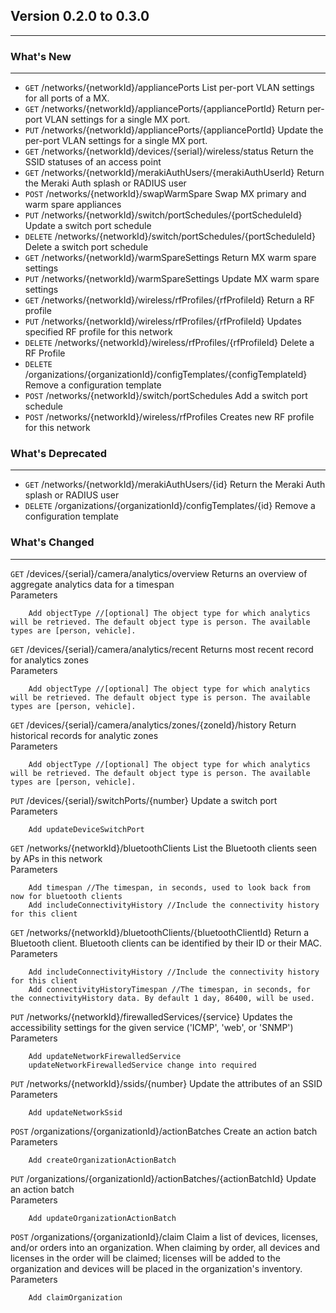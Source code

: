 ## Version 0.2.0 to 0.3.0
---
### What's New
---
* `GET` /networks/{networkId}/appliancePorts List per-port VLAN settings for all ports of a MX.
* `GET` /networks/{networkId}/appliancePorts/{appliancePortId} Return per-port VLAN settings for a single MX port.
* `PUT` /networks/{networkId}/appliancePorts/{appliancePortId} Update the per-port VLAN settings for a single MX port.
* `GET` /networks/{networkId}/devices/{serial}/wireless/status Return the SSID statuses of an access point
* `GET` /networks/{networkId}/merakiAuthUsers/{merakiAuthUserId} Return the Meraki Auth splash or RADIUS user
* `POST` /networks/{networkId}/swapWarmSpare Swap MX primary and warm spare appliances
* `PUT` /networks/{networkId}/switch/portSchedules/{portScheduleId} Update a switch port schedule
* `DELETE` /networks/{networkId}/switch/portSchedules/{portScheduleId} Delete a switch port schedule
* `GET` /networks/{networkId}/warmSpareSettings Return MX warm spare settings
* `PUT` /networks/{networkId}/warmSpareSettings Update MX warm spare settings
* `GET` /networks/{networkId}/wireless/rfProfiles/{rfProfileId} Return a RF profile
* `PUT` /networks/{networkId}/wireless/rfProfiles/{rfProfileId} Updates specified RF profile for this network
* `DELETE` /networks/{networkId}/wireless/rfProfiles/{rfProfileId} Delete a RF Profile
* `DELETE` /organizations/{organizationId}/configTemplates/{configTemplateId} Remove a configuration template
* `POST` /networks/{networkId}/switch/portSchedules Add a switch port schedule
* `POST` /networks/{networkId}/wireless/rfProfiles Creates new RF profile for this network

### What's Deprecated
---
* `GET` /networks/{networkId}/merakiAuthUsers/{id} Return the Meraki Auth splash or RADIUS user
* `DELETE` /organizations/{organizationId}/configTemplates/{id} Remove a configuration template

### What's Changed
---
`GET` /devices/{serial}/camera/analytics/overview Returns an overview of aggregate analytics data for a timespan  
    Parameters

        Add objectType //[optional] The object type for which analytics will be retrieved. The default object type is person. The available types are [person, vehicle].
`GET` /devices/{serial}/camera/analytics/recent Returns most recent record for analytics zones  
    Parameters

        Add objectType //[optional] The object type for which analytics will be retrieved. The default object type is person. The available types are [person, vehicle].
`GET` /devices/{serial}/camera/analytics/zones/{zoneId}/history Return historical records for analytic zones  
    Parameters

        Add objectType //[optional] The object type for which analytics will be retrieved. The default object type is person. The available types are [person, vehicle].
`PUT` /devices/{serial}/switchPorts/{number} Update a switch port  
    Parameters

        Add updateDeviceSwitchPort
`GET` /networks/{networkId}/bluetoothClients List the Bluetooth clients seen by APs in this network  
    Parameters

        Add timespan //The timespan, in seconds, used to look back from now for bluetooth clients
        Add includeConnectivityHistory //Include the connectivity history for this client
`GET` /networks/{networkId}/bluetoothClients/{bluetoothClientId} Return a Bluetooth client. Bluetooth clients can be identified by their ID or their MAC.  
    Parameters

        Add includeConnectivityHistory //Include the connectivity history for this client
        Add connectivityHistoryTimespan //The timespan, in seconds, for the connectivityHistory data. By default 1 day, 86400, will be used.
`PUT` /networks/{networkId}/firewalledServices/{service} Updates the accessibility settings for the given service ('ICMP', 'web', or 'SNMP')  
    Parameters

        Add updateNetworkFirewalledService
        updateNetworkFirewalledService change into required
`PUT` /networks/{networkId}/ssids/{number} Update the attributes of an SSID  
    Parameters

        Add updateNetworkSsid
`POST` /organizations/{organizationId}/actionBatches Create an action batch  
    Parameters

        Add createOrganizationActionBatch
`PUT` /organizations/{organizationId}/actionBatches/{actionBatchId} Update an action batch  
    Parameters

        Add updateOrganizationActionBatch
`POST` /organizations/{organizationId}/claim Claim a list of devices, licenses, and/or orders into an organization. When claiming by order, all devices and licenses in the order will be claimed; licenses will be added to the organization and devices will be placed in the organization's inventory.  
    Parameters

        Add claimOrganization

